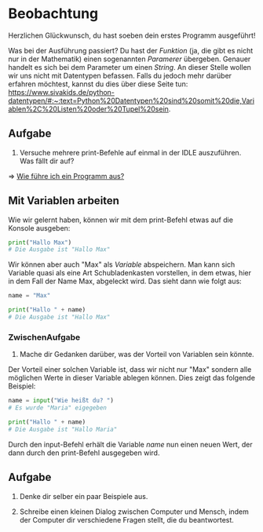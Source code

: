 # Beobachtung

Herzlichen Glückwunsch, du hast soeben dein erstes Programm ausgeführt!

Was bei der Ausführung passiert? Du hast der _Funktion_ (ja, die gibt es nicht nur in der Mathematik) einen sogenannten _Paramerer_ übergeben. Genauer handelt es sich bei dem Parameter um einen _String_. An dieser Stelle wollen wir uns nicht mit Datentypen befassen. Falls du  jedoch mehr darüber erfahren möchtest, kannst du dies über diese Seite tun: https://www.sivakids.de/python-datentypen/#:~:text=Python%20Datentypen%20sind%20somit%20die,Variablen%2C%20Listen%20oder%20Tupel%20sein.

## Aufgabe 
1) Versuche mehrere print-Befehle auf einmal in der IDLE auszuführen. Was fällt dir auf?

=> [Wie führe ich ein Programm aus?](../Themen/Einrichtung/Wie%20f%C3%BChre%20ich%20ein%20Programm%20aus.md)

## Mit Variablen arbeiten
Wie wir gelernt haben, können wir mit dem print-Befehl etwas auf die Konsole ausgeben:
```python
print("Hallo Max")
# Die Ausgabe ist "Hallo Max"
```
Wir können aber auch "Max" als _Variable_ abspeichern. Man kann sich  Variable quasi als eine Art Schubladenkasten vorstellen, in dem etwas, hier in dem Fall der Name Max, abgeleckt wird. Das sieht dann wie folgt aus:
```python
name = "Max"

print("Hallo " + name)
# Die Ausgabe ist "Hallo Max"
```
### ZwischenAufgabe
1) Mache dir Gedanken darüber, was der Vorteil von Variablen sein könnte.

Der Vorteil einer solchen Variable ist, dass wir nicht nur "Max" sondern alle möglichen Werte in dieser Variable ablegen können. Dies zeigt das folgende Beispiel:

```python
name = input("Wie heißt du? ")
# Es wurde "Maria" eigegeben

print("Hallo " + name)
# Die Ausgabe ist "Hallo Maria"

```

Durch den input-Befehl erhält die Variable _name_ nun einen neuen Wert, der dann durch den print-Befehl ausgegeben wird.

## Aufgabe
1) Denke dir selber ein paar Beispiele aus.
      
2) Schreibe einen kleinen Dialog zwischen Computer und Mensch, indem der Computer dir verschiedene Fragen stellt, die du beantwortest.

